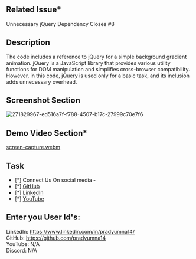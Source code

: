 <!-- Pull Request Template -->

## Related Issue*
Unnecessary jQuery Dependency 
Closes #8


## Description

The code includes a reference to jQuery for a simple background gradient animation. jQuery is a JavaScript library that provides various utility functions for DOM manipulation and simplifies cross-browser compatibility. However, in this code, jQuery is used only for a basic task, and its inclusion adds unnecessary overhead.

## Screenshot Section
![271829967-ed516a7f-f788-4507-b17c-27999c70e7f6](https://github.com/pradyumna14/web_Animation/assets/126577744/8c217808-cdaf-442b-8dbd-09a61d75acbd)


## Demo Video Section*



[screen-capture.webm](https://github.com/pradyumna14/web_Animation/assets/126577744/1e9ffc12-785a-4a64-a91f-45657173fc13)



## Task

- [*] Connect Us On social media -
- [*]      <a href="https://github.com/Durgesh4993" target="_blank">GitHub</a>
- [*]      <a href="https://www.linkedin.com/in/durgesh4993/" target="_blank">LinkedIn</a>
- [*]     <a href="https://www.youtube.com/channel/UCRFVEkJLCknREaO40evl1uQ" target="_blank">YouTube</a>

## Enter you User Id's:
LinkedIn: https://www.linkedin.com/in/pradyumna14/
<br>GitHub: https://github.com/pradyumna14
<br>YouTube: N/A
<br>Discord: N/A










